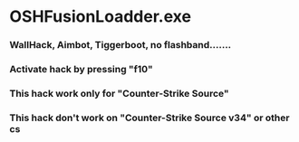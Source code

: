 # OSHFusionLoadder.exe
### WallHack, Aimbot, Tiggerboot, no flashband.......
### Activate hack by pressing "f10"
### This hack work only for "Counter-Strike Source"
### This hack don't work on "Counter-Strike Source v34" or other cs
